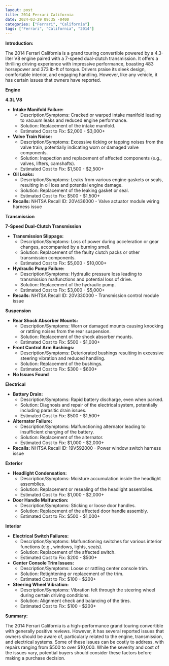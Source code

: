 ```yaml
---
layout: post
title: 2014 Ferrari California
date: 2024-03-29 09:35 -0400
categories: ["Ferrari", "California"]
tags: ["Ferrari", "California", "2014"]
---
```

**Introduction:**

The 2014 Ferrari California is a grand touring convertible powered by a 4.3-liter V8 engine paired with a 7-speed dual-clutch transmission. It offers a thrilling driving experience with impressive performance, boasting 483 horsepower and 373 lb-ft of torque. Drivers praise its sleek design, comfortable interior, and engaging handling. However, like any vehicle, it has certain issues that owners have reported.

**Engine**

**4.3L V8**

* **Intake Manifold Failure:**
    * Description/Symptoms: Cracked or warped intake manifold leading to vacuum leaks and reduced engine performance.
    * Solution: Replacement of the intake manifold.
    * Estimated Cost to Fix: $2,000 - $3,000+
* **Valve Train Noise:**
    * Description/Symptoms: Excessive ticking or tapping noises from the valve train, potentially indicating worn or damaged valve components.
    * Solution: Inspection and replacement of affected components (e.g., valves, lifters, camshafts).
    * Estimated Cost to Fix: $1,500 - $2,500+
* **Oil Leaks:**
    * Description/Symptoms: Leaks from various engine gaskets or seals, resulting in oil loss and potential engine damage.
    * Solution: Replacement of the leaking gasket or seal.
    * Estimated Cost to Fix: $500 - $1,500+
* **Recalls:** NHTSA Recall ID: 20V436000 - Valve actuator module wiring harness issue

**Transmission**

**7-Speed Dual-Clutch Transmission**

* **Transmission Slippage:**
    * Description/Symptoms: Loss of power during acceleration or gear changes, accompanied by a burning smell.
    * Solution: Replacement of the faulty clutch packs or other transmission components.
    * Estimated Cost to Fix: $5,000 - $10,000+
* **Hydraulic Pump Failure:**
    * Description/Symptoms: Hydraulic pressure loss leading to transmission malfunctions and potential loss of drive.
    * Solution: Replacement of the hydraulic pump.
    * Estimated Cost to Fix: $3,000 - $5,000+
* **Recalls:** NHTSA Recall ID: 20V330000 - Transmission control module issue

**Suspension**

* **Rear Shock Absorber Mounts:**
    * Description/Symptoms: Worn or damaged mounts causing knocking or rattling noises from the rear suspension.
    * Solution: Replacement of the shock absorber mounts.
    * Estimated Cost to Fix: $500 - $1,000+
* **Front Control Arm Bushings:**
    * Description/Symptoms: Deteriorated bushings resulting in excessive steering vibration and reduced handling.
    * Solution: Replacement of the bushings.
    * Estimated Cost to Fix: $300 - $600+
* **No Issues Found**

**Electrical**

* **Battery Drain:**
    * Description/Symptoms: Rapid battery discharge, even when parked.
    * Solution: Diagnosis and repair of the electrical system, potentially including parasitic drain issues.
    * Estimated Cost to Fix: $500 - $1,500+
* **Alternator Failure:**
    * Description/Symptoms: Malfunctioning alternator leading to insufficient charging of the battery.
    * Solution: Replacement of the alternator.
    * Estimated Cost to Fix: $1,000 - $2,000+
* **Recalls:** NHTSA Recall ID: 19V592000 - Power window switch harness issue

**Exterior**

* **Headlight Condensation:**
    * Description/Symptoms: Moisture accumulation inside the headlight assemblies.
    * Solution: Replacement or resealing of the headlight assemblies.
    * Estimated Cost to Fix: $1,000 - $2,000+
* **Door Handle Malfunction:**
    * Description/Symptoms: Sticking or loose door handles.
    * Solution: Replacement of the affected door handle assembly.
    * Estimated Cost to Fix: $500 - $1,000+

**Interior**

* **Electrical Switch Failures:**
    * Description/Symptoms: Malfunctioning switches for various interior functions (e.g., windows, lights, seats).
    * Solution: Replacement of the affected switch.
    * Estimated Cost to Fix: $200 - $500+
* **Center Console Trim Issues:**
    * Description/Symptoms: Loose or rattling center console trim.
    * Solution: Retightening or replacement of the trim.
    * Estimated Cost to Fix: $100 - $200+
* **Steering Wheel Vibration:**
    * Description/Symptoms: Vibration felt through the steering wheel during certain driving conditions.
    * Solution: Alignment check and balancing of the tires.
    * Estimated Cost to Fix: $100 - $200+

**Summary:**

The 2014 Ferrari California is a high-performance grand touring convertible with generally positive reviews. However, it has several reported issues that owners should be aware of, particularly related to the engine, transmission, and electrical systems. Some of these issues can be costly to address, with repairs ranging from $500 to over $10,000. While the severity and cost of the issues vary, potential buyers should consider these factors before making a purchase decision.
